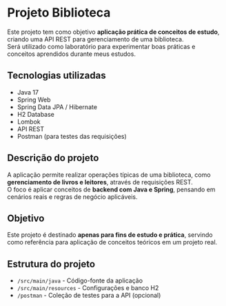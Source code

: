 # Projeto Biblioteca

Este projeto tem como objetivo **aplicação prática de conceitos de estudo**, criando uma API REST para gerenciamento de uma biblioteca.  
Será utilizado como laboratório para experimentar boas práticas e conceitos aprendidos durante meus estudos.

## Tecnologias utilizadas

- Java 17
- Spring Web
- Spring Data JPA / Hibernate
- H2 Database
- Lombok
- API REST
- Postman (para testes das requisições)

## Descrição do projeto

A aplicação permite realizar operações típicas de uma biblioteca, como **gerenciamento de livros e leitores**, através de requisições REST.  
O foco é aplicar conceitos de **backend com Java e Spring**, pensando em cenários reais e regras de negócio aplicáveis.

## Objetivo

Este projeto é destinado **apenas para fins de estudo e prática**, servindo como referência para aplicação de conceitos teóricos em um projeto real.

## Estrutura do projeto

- `/src/main/java` - Código-fonte da aplicação
- `/src/main/resources` - Configurações e banco H2
- `/postman` - Coleção de testes para a API (opcional)
